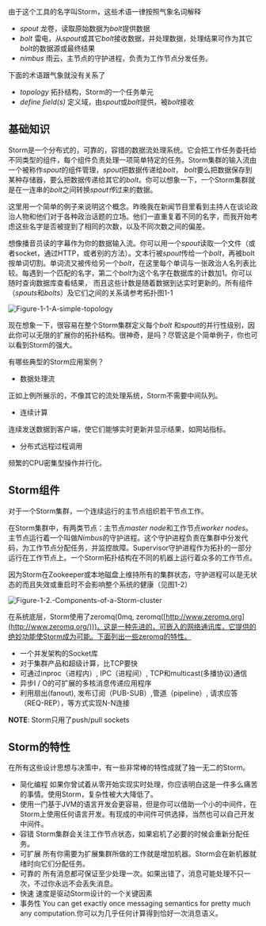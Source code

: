 由于这个工具的名字叫Storm，这些术语一律按照气象名词解释

- *spout* 龙卷，读取原始数据为*bolt*提供数据
- *bolt* 雷电，从*spout*或其它*bolt*接收数据，并处理数据，处理结果可作为其它*bolt*的数据源或最终结果
- *nimbus* 雨云，主节点的守护进程，负责为工作节点分发任务。

下面的术语跟气象就没有关系了

- *topology* 拓扑结构，Storm的一个任务单元
- *define field(s)* 定义域，由*spout*或*bolt*提供，被*bolt*接收

## **基础知识**

Storm是一个分布式的，可靠的，容错的数据流处理系统。它会把工作任务委托给不同类型的组件，每个组件负责处理一项简单特定的任务。Storm集群的输入流由一个被称作*spout*的组件管理，*spout*把数据传递给*bolt*， *bolt*要么把数据保存到某种存储器，要么把数据传递给其它的*bolt*。你可以想象一下，一个Storm集群就是在一连串的*bolt*之间转换*spout传*过来的数据。

这里用一个简单的例子来说明这个概念。昨晚我在新闻节目里看到主持人在谈论政治人物和他们对于各种政治话题的立场。他们一直重复着不同的名字，而我开始考虑这些名字是否被提到了相同的次数，以及不同次数之间的偏差。

想像播音员读的字幕作为你的数据输入流。你可以用一个*spout*读取一个文件（或者socket，通过HTTP，或者别的方法）。文本行被*spout*传给一个*bolt*，再被bolt按单词切割。单词流又被传给另一个*bolt*，在这里每个单词与一张政治人名列表比较。每遇到一个匹配的名字，第二个*bolt*为这个名字在数据库的计数加1。你可以随时查询数据库查看结果， 而且这些计数是随着数据到达实时更新的。所有组件（*spouts*和*bolts*）及它们之间的关系请参考拓扑图1-1

![Figure-1-1-A-simple-topology](/Users/kutim/git/BD/storm/附图/Figure-1-1-A-simple-topology.jpeg)

现在想象一下，很容易在整个Storm集群定义每个*bolt* 和*spout*的并行性级别，因此你可以无限的扩展你的拓扑结构。很神奇，是吗？尽管这是个简单例子，你也可以看到Storm的强大。

有哪些典型的Storm应用案例？

- 数据处理流

正如上例所展示的，不像其它的流处理系统，Storm不需要中间队列。

- 连续计算

连续发送数据到客户端，使它们能够实时更新并显示结果，如网站指标。

- 分布式远程过程调用

频繁的CPU密集型操作并行化。

## **Storm组件**

对于一个Storm集群，一个连续运行的主节点组织若干节点工作。

在Storm集群中，有两类节点：主节点*master node*和工作节点*worker nodes*。主节点运行着一个叫做*Nimbus*的守护进程。这个守护进程负责在集群中分发代码，为工作节点分配任务，并监控故障。Supervisor守护进程作为拓扑的一部分运行在工作节点上。一个Storm拓扑结构在不同的机器上运行着众多的工作节点。

因为Storm在Zookeeper或本地磁盘上维持所有的集群状态，守护进程可以是无状态的而且失效或重启时不会影响整个系统的健康（见图1-2）

![Figure-1-2.-Components-of-a-Storm-cluster](/Users/kutim/git/BD/storm/附图/Figure-1-2.-Components-of-a-Storm-cluster.png)



在系统底层，Storm使用了zeromq(0mq, zeromq([http://www.zeromq.org](http://www.zeromq.org/)))。这是一种先进的，可嵌入的网络通讯库，它提供的绝妙功能使Storm成为可能。下面列出一些zeromq的特性。

- 一个并发架构的Socket库
- 对于集群产品和超级计算，比TCP要快
- 可通过inproc（进程内）, IPC（进程间）, TCP和multicast(多播协议)通信
- 异步I / O的可扩展的多核消息传递应用程序
- 利用扇出(fanout), 发布订阅（PUB-SUB）,管道（pipeline）, 请求应答（REQ-REP），等方式实现N-N连接

**NOTE**: Storm只用了push/pull sockets

## **Storm的特性**

在所有这些设计思想与决策中，有一些非常棒的特性成就了独一无二的Storm。

- 简化编程    如果你曾试着从零开始实现实时处理，你应该明白这是一件多么痛苦的事情。使用Storm，复杂性被大大降低了。
- 使用一门基于JVM的语言开发会更容易，但是你可以借助一个小的中间件，在Storm上使用任何语言开发。有现成的中间件可供选择，当然也可以自己开发中间件。
- 容错         Storm集群会关注工作节点状态，如果宕机了必要的时候会重新分配任务。
- 可扩展    所有你需要为扩展集群所做的工作就是增加机器。Storm会在新机器就绪时向它们分配任务。
- 可靠的    所有消息都可保证至少处理一次。如果出错了，消息可能处理不只一次，不过你永远不会丢失消息。
- 快速        速度是驱动Storm设计的一个关键因素
- 事务性   You can get exactly once messaging semantics for pretty much any computation.你可以为几乎任何计算得到恰好一次消息语义。

